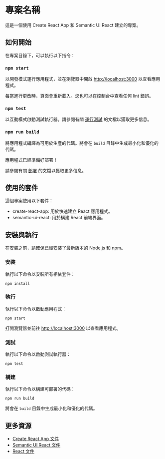 # 專案名稱

這是一個使用 Create React App 和 Semantic UI React 建立的專案。

## 如何開始

在專案目錄下，可以執行以下指令：

### `npm start`

以開發模式運行應用程式，並在瀏覽器中開啟 [http://localhost:3000](http://localhost:3000) 以查看應用程式。

每當進行更改時，頁面會重新載入。您也可以在控制台中查看任何 lint 錯誤。

### `npm test`

以互動模式啟動測試執行器。請參閱有關 [運行測試](https://create-react-app.dev/docs/running-tests/) 的文檔以獲取更多信息。

### `npm run build`

將應用程式編譯為可用於生產的代碼。將會在 `build` 目錄中生成最小化和優化的代碼。

應用程式已經準備好部署！

請參閱有關 [部署](https://create-react-app.dev/docs/deployment/) 的文檔以獲取更多信息。

## 使用的套件

這個專案使用以下套件：

- create-react-app: 用於快速建立 React 應用程式。
- semantic-ui-react: 用於構建 React 前端界面。

## 安裝與執行

在安裝之前，請確保已經安裝了最新版本的 Node.js 和 npm。

### 安裝

執行以下命令以安裝所有相依套件：

```
npm install
```

### 執行

執行以下命令以啟動應用程式：

```
npm start
```

打開瀏覽器並前往 [http://localhost:3000](http://localhost:3000) 以查看應用程式。

### 測試

執行以下命令以啟動測試執行器：

```
npm test
```

### 構建

執行以下命令以構建可部署的代碼：

```
npm run build
```

將會在 `build` 目錄中生成最小化和優化的代碼。

## 更多資源

- [Create React App 文件](https://create-react-app.dev/docs/getting-started/)
- [Semantic UI React 文件](https://react.semantic-ui.com/)
- [React 文件](https://reactjs.org/)
